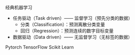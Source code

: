 经典机器学习
- 任务驱动（Task driven）—— 监督学习（预先分类的数据）
	- 分类（Classification）：预测离散分类变量
	- 回归（Regression）：预测连续的数字目标变量
- 数据驱动（Data driven）—— 无监督学习（无标签的数据）

Pytorch
TensorFlow
Scikit Learn


